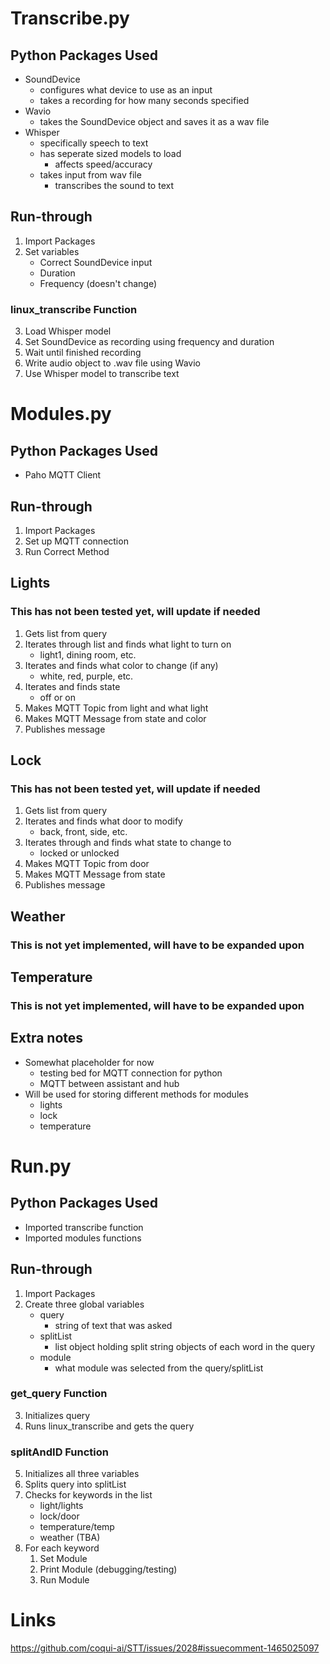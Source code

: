 # Transcribe.py
## Python Packages Used
- SoundDevice
    - configures what device to use as an input
    - takes a recording for how many seconds specified
- Wavio
    - takes the SoundDevice object and saves it as a wav file
- Whisper 
    - specifically speech to text
    - has seperate sized models to load
        - affects speed/accuracy
    - takes input from wav file
        - transcribes the sound to text
## Run-through
1. Import Packages
2. Set variables
    - Correct SoundDevice input
    - Duration
    - Frequency (doesn't change)
### linux_transcribe Function
3. Load Whisper model
4. Set SoundDevice as recording using frequency and duration
5. Wait until finished recording
6. Write audio object to .wav file using Wavio
7. Use Whisper model to transcribe text
# Modules.py 
## Python Packages Used
- Paho MQTT Client
## Run-through
1. Import Packages
2. Set up MQTT connection
3. Run Correct Method
## Lights
### This has not been tested yet, will update if needed
1. Gets list from query
2. Iterates through list and finds what light to turn on
    - light1, dining room, etc.
3. Iterates and finds what color to change (if any)
    - white, red, purple, etc.
4. Iterates and finds state
    - off or on
5. Makes MQTT Topic from light and what light 
6. Makes MQTT Message from state and color
7. Publishes message 
## Lock 
### This has not been tested yet, will update if needed
1. Gets list from query 
2. Iterates and finds what door to modify
    - back, front, side, etc.
3. Iterates through and finds what state to change to
    - locked or unlocked
4. Makes MQTT Topic from door
5. Makes MQTT Message from state
6. Publishes message
## Weather
### This is not yet implemented, will have to be expanded upon 
## Temperature 
### This is not yet implemented, will have to be expanded upon 
## Extra notes
- Somewhat placeholder for now
    - testing bed for MQTT connection for python 
    - MQTT between assistant and hub
- Will be used for storing different methods for modules
    - lights
    - lock
    - temperature

# Run.py 
## Python Packages Used
- Imported transcribe function 
- Imported modules functions
## Run-through
1. Import Packages
2. Create three global variables
    - query
        - string of text that was asked
    - splitList
        - list object holding split string objects of each word in the query
    - module 
        - what module was selected from the query/splitList
### get_query Function
3. Initializes query
4. Runs linux_transcribe and gets the query
### splitAndID Function
5. Initializes all three variables
6. Splits query into splitList
7. Checks for keywords in the list
    - light/lights
    - lock/door
    - temperature/temp 
    - weather (TBA)
8. For each keyword 
    1. Set Module 
    2. Print Module (debugging/testing)
    3. Run Module 

# Links
https://github.com/coqui-ai/STT/issues/2028#issuecomment-1465025097